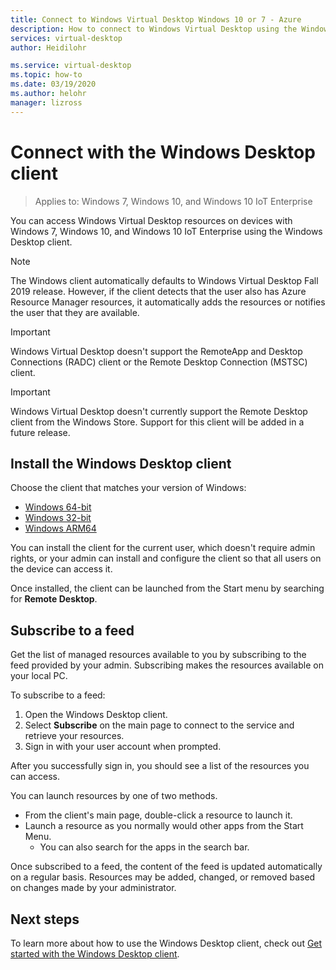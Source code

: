 ```yaml
---
title: Connect to Windows Virtual Desktop Windows 10 or 7 - Azure
description: How to connect to Windows Virtual Desktop using the Windows Desktop client.
services: virtual-desktop
author: Heidilohr

ms.service: virtual-desktop
ms.topic: how-to
ms.date: 03/19/2020
ms.author: helohr
manager: lizross
---
```

# Connect with the Windows Desktop client

> Applies to: Windows 7, Windows 10, and Windows 10 IoT Enterprise

You can access Windows Virtual Desktop resources on devices with Windows 7, Windows 10, and Windows 10 IoT Enterprise using the Windows Desktop client.

>[!NOTE]
>The Windows client automatically defaults to Windows Virtual Desktop Fall 2019 release. However, if the client detects that the user also has Azure Resource Manager resources, it automatically adds the resources or notifies the user that they are available.

> [!IMPORTANT]
> Windows Virtual Desktop doesn't support the RemoteApp and Desktop Connections (RADC) client or the Remote Desktop Connection (MSTSC) client.

> [!IMPORTANT]
> Windows Virtual Desktop doesn't currently support the Remote Desktop client from the Windows Store. Support for this client will be added in a future release.

## Install the Windows Desktop client

Choose the client that matches your version of Windows:

- [Windows 64-bit](https://go.microsoft.com/fwlink/?linkid=2068602)
- [Windows 32-bit](https://go.microsoft.com/fwlink/?linkid=2098960)
- [Windows ARM64](https://go.microsoft.com/fwlink/?linkid=2098961)

You can install the client for the current user, which doesn't require admin rights, or your admin can install and configure the client so that all users on the device can access it.

Once installed, the client can be launched from the Start menu by searching for **Remote Desktop**.

## Subscribe to a feed

Get the list of managed resources available to you by subscribing to the feed provided by your admin. Subscribing makes the resources available on your local PC.

To subscribe to a feed:

1. Open the Windows Desktop client.
2. Select **Subscribe** on the main page to connect to the service and retrieve your resources.
3. Sign in with your user account when prompted.

After you successfully sign in, you should see a list of the resources you can access.

You can launch resources by one of two methods.

- From the client's main page, double-click a resource to launch it.
- Launch a resource as you normally would other apps from the Start Menu.
  - You can also search for the apps in the search bar.

Once subscribed to a feed, the content of the feed is updated automatically on a regular basis. Resources may be added, changed, or removed based on changes made by your administrator.

## Next steps

To learn more about how to use the Windows Desktop client, check out [Get started with the Windows Desktop client](/windows-server/remote/remote-desktop-services/clients/windowsdesktop/).
